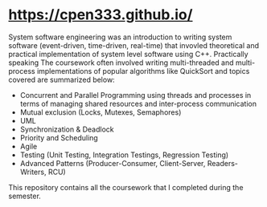 # https://cpen333.github.io/

System software engineering was an introduction to writing system software (event-driven, time-driven, real-time) that invovled theoretical and practical implementation of system level software using C++. Practically speaking The coursework often involved writing multi-threaded and multi-process implementations of popular algorithms like QuickSort and topics covered are summarized below: 
- Concurrent and Parallel Programming using threads and processes in terms of managing shared resources and inter-process communication
- Mutual exclusion (Locks, Mutexes, Semaphores)
- UML
- Synchronization & Deadlock
- Priority and Scheduling
- Agile
- Testing (Unit Testing, Integration Testings, Regression Testing)
- Advanced Patterns (Producer-Consumer, Client-Server, Readers-Writers, RCU)

This repository contains all the coursework that I completed during the semester.
